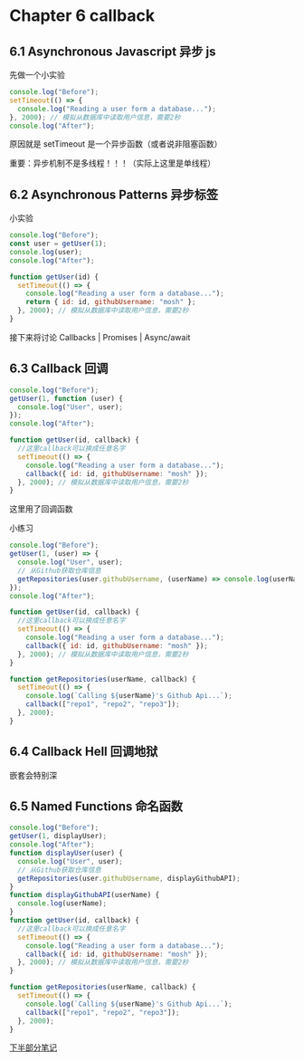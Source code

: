 # Chapter 6 callback

## 6.1 Asynchronous Javascript 异步 js

先做一个小实验

```javascript
console.log("Before");
setTimeout(() => {
  console.log("Reading a user form a database...");
}, 2000); // 模拟从数据库中读取用户信息，需要2秒
console.log("After");
```

原因就是 setTimeout 是一个异步函数（或者说非阻塞函数）

重要：异步机制不是多线程！！！（实际上这里是单线程）

## 6.2 Asynchronous Patterns 异步标签

小实验

```javascript
console.log("Before");
const user = getUser(1);
console.log(user);
console.log("After");

function getUser(id) {
  setTimeout(() => {
    console.log("Reading a user form a database...");
    return { id: id, githubUsername: "mosh" };
  }, 2000); // 模拟从数据库中读取用户信息，需要2秒
}
```

接下来将讨论 Callbacks | Promises | Async/await

## 6.3 Callback 回调

```javascript
console.log("Before");
getUser(1, function (user) {
  console.log("User", user);
});
console.log("After");

function getUser(id, callback) {
  //这里callback可以换成任意名字
  setTimeout(() => {
    console.log("Reading a user form a database...");
    callback({ id: id, githubUsername: "mosh" });
  }, 2000); // 模拟从数据库中读取用户信息，需要2秒
}
```

这里用了回调函数

小练习

```javascript
console.log("Before");
getUser(1, (user) => {
  console.log("User", user);
  // 从Github获取仓库信息
  getRepositories(user.githubUsername, (userName) => console.log(userName));
});
console.log("After");

function getUser(id, callback) {
  //这里callback可以换成任意名字
  setTimeout(() => {
    console.log("Reading a user form a database...");
    callback({ id: id, githubUsername: "mosh" });
  }, 2000); // 模拟从数据库中读取用户信息，需要2秒
}

function getRepositories(userName, callback) {
  setTimeout(() => {
    console.log(`Calling ${userName}'s Github Api...`);
    callback(["repo1", "repo2", "repo3"]);
  }, 2000);
}
```

## 6.4 Callback Hell 回调地狱

嵌套会特别深

## 6.5 Named Functions 命名函数

```javascript
console.log("Before");
getUser(1, displayUser);
console.log("After");
function displayUser(user) {
  console.log("User", user);
  // 从Github获取仓库信息
  getRepositories(user.githubUsername, displayGithubAPI);
}
function displayGithubAPI(userName) {
  console.log(userName);
}
function getUser(id, callback) {
  //这里callback可以换成任意名字
  setTimeout(() => {
    console.log("Reading a user form a database...");
    callback({ id: id, githubUsername: "mosh" });
  }, 2000); // 模拟从数据库中读取用户信息，需要2秒
}

function getRepositories(userName, callback) {
  setTimeout(() => {
    console.log(`Calling ${userName}'s Github Api...`);
    callback(["repo1", "repo2", "repo3"]);
  }, 2000);
}
```

[下半部分笔记](promises.md)
